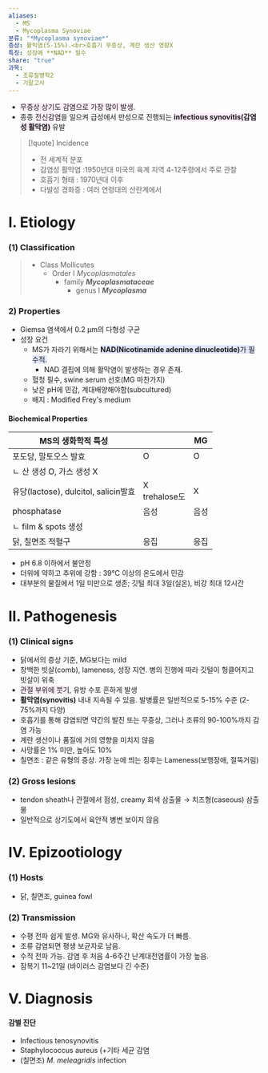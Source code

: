 ```yaml
---
aliases:
  - MS
  - Mycoplasma Synoviae
분류: "*Mycoplasma synoviae*"
증상: 활믹염(5-15%).<br>호흡기 무증상, 계란 생산 영향X
특징: 성장에 **NAD** 필수
share: "true"
과목:
  - 조류질병학2
  - 기말고사
---
```

- <span style="background:#fceef8">무증상 상기도 감염으로 가장 많이 발생</span>.
- 종종 <span style="background:#fceef8">전신감염</span>을 일으켜 급성에서 만성으로 진행되는 <span style="background:#fceef8"><b>infectious synovitis(감염성 활막염)</b></span> 유발

>[!quote] Incidence
>- 전 세계적 분포
>-  감염성 활막염 :1950년대 미국의 육계 지역 4-12주령에서 주로 관찰
>- 호흡기 형태 : 1970년대 이후
>- 다발성 경화증 : 여러 연령대의 산란계에서
 
 # Ⅰ. Etiology
### (1) Classification
> - Class Mollicutes 
> 	- Order Ⅰ *Mycoplasmatales*
> 		- family ***Mycoplasmataceae***
> 			- genus Ⅰ ***Mycoplasma***
### 2) Properties
- Giemsa 염색에서 0.2 μm의 다형성 구균
- 성장 요건
	- MS가 자라기 위해서는 <span style="background:#e0e5fc"><b>NAD(Nicotinamide adenine dinucleotide)</b>가 필수적.</span>
		- NAD 결핍에 의해 활막염이 발생하는 경우 존재.
	- 혈청 필수, swine serum 선호(MG 마찬가지)
	- 낮은 pH에 민감, 계대배양해야함(subcultured)
	- 배지 : Modified Frey's medium

#### Biochemical Properties
| MS의 생화학적 특성                      |                 | MG    |
| -------------------------------- | --------------- | ----- |
| 포도당, 말토오스 발효                     | O               | O     |
| ㄴ 산 생성 O, 가스 생성 X                |                 |       |
| 유당(lactose), dulcitol, salicin발효 | X<br>trehalose도 | X<br> |
| phosphatase                      | 음성              | 음성    |
| ㄴ film & spots 생성                |                 |       |
| 닭, 칠면조 적혈구                       | 응집              | 응집    |
- pH 6.8 이하에서 불안정
- 더위에 약하고 추위에 강함 : 39℃ 이상의 온도에서 민감
- 대부분의 물질에서 1일 미만으로 생존; 깃털 최대 3일(실온), 비강 최대 12시간

# Ⅱ. Pathogenesis
### (1) Clinical signs
- 닭에서의 증상 기준, MG보다는 mild
- 창백한 빗살(comb), lameness, 성장 지연. 병의 진행에 따라 깃털이 헝클어지고 빗살이 위축
- <span style="background:#fceef8">관절 부위에 붓기</span>, 유방 수포 흔하게 발생
- **활막염(synovitis)** 내내 지속될 수 있음. 발병률은 일반적으로 5-15% 수준 (2-75%까지 다양)
- 호흡기를 통해 감염되면 약간의 발진 또는 무증상, 그러나 조류의 90-100%까지 감염 가능
- 계란 생산이나 품질에 거의 영향을 미치지 않음
- 사망률은 1% 미만, 높아도 10% 
- 칠면조 : 같은 유형의 증상. 가장 눈에 띄는 징후는 Lameness(보행장애, 절뚝거림)
### (2) Gross lesions
- tendon sheath나 관절에서 점성, creamy 회색 삼출물 → 치즈형(caseous) 삼출물 
- 일반적으로 상기도에서 육안적 병변 보이지 않음
# Ⅳ. Epizootiology
### (1) Hosts
- 닭, 칠면조, guinea fowl
### (2) Transmission
- 수평 전파 쉽게 발생. MG와 유사하나, 확산 속도가 더 빠름.
- 조류 감염되면 평생 보균자로 남음.
- 수직 전파 가능. 감염 후 처음 4-6주간 난계대전염률이 가장 높음.
- 잠복기 11~21일 (바이러스 감염보다 긴 수준)

# Ⅴ.  Diagnosis
#### 감별 진단
- Infectious tenosynovitis
- Staphylococcus aureus (+기타 세균 감염
- (칠면조) *M. meleagridis* infection